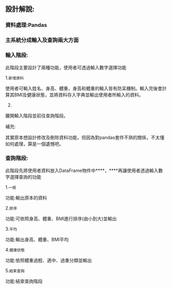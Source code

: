 ## 設計解說:

### 資料處理:Pandas

### 主系統分成輸入及查詢兩大方面

### 輸入階段:

此階段主要設計了兩種功能，使用者可透過輸入數字選擇功能

1.`新增資料`

使用者可輸入姓名、身高、體重，身高和體重的輸入皆有防呆機制。輸入完後會計算其BMI及健康狀態，並將資料存入字典並輸出使用者所輸入的資料。

 2.

離開輸入階段並前往查詢階段。

補充:

其實原本想設計修改及刪除資料功能，但因為對pandas套件不熟的關係，不太懂如何處理，算是一個遺憾吧。

### 查詢階段:

此階段先將使用者資料放入DataFrame物件中****，****再讓使用者透過輸入數字選擇查詢的功能

1.`一般`

功能:輸出原本的資料

2.`排序`

功能:可依照身高、體重、BMI進行排序(由小到大)並輸出

3.`平均`

功能:輸出身高、體重、BMI平均

4.`健康狀態`

功能:依照體重過輕、適中、過重分類並輸出

5.`結束查詢`

功能:結束查詢階段
